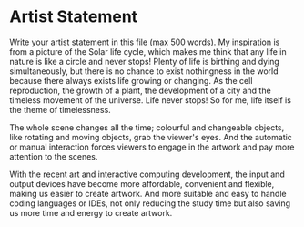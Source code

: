 # Artist Statement

Write your artist statement in this file (max 500 words).
My inspiration is from a picture of the Solar life cycle, which makes me think that any life in nature is like a circle and never stops!
Plenty of life is birthing and dying simultaneously, but there is no chance to exist nothingness in the world because there always exists life growing or changing. As the cell reproduction, the growth of a plant, the development of a city and the timeless movement of the universe.
Life never stops! So for me, life itself is the theme of timelessness.

The whole scene changes all the time; colourful and changeable objects, like rotating and moving objects, grab the viewer's eyes.
And the automatic or manual interaction forces viewers to engage in the artwork and pay more attention to the scenes.

With the recent art and interactive computing development, the input and output devices have become more affordable, convenient and flexible, making us easier to create artwork. And more suitable and easy to handle coding languages or IDEs, not only reducing the study time but also saving us more time and energy to create artwork.
